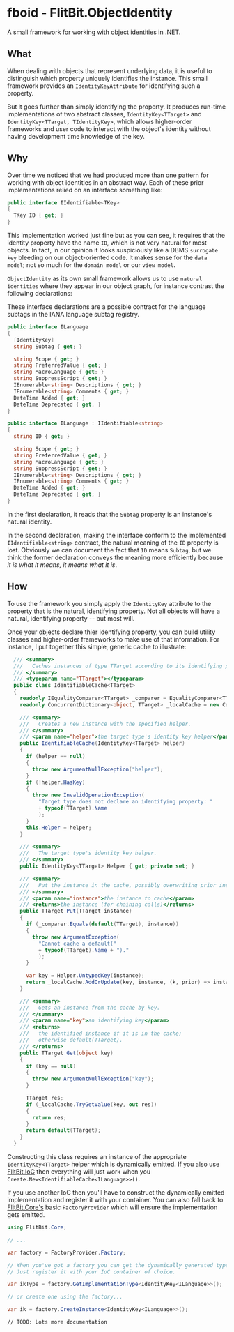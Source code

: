 # fboid - FlitBit.ObjectIdentity

A small framework for working with object identities in .NET.

## What

When dealing with objects that represent underlying data, it is useful to distinguish which property uniquely identifies the instance. This small framework provides an `IdentityKeyAttribute` for identifying such a property.

But it goes further than simply identifying the property. It produces run-time implementations of two abstract classes, `IdentityKey<TTarget>` and `IdentityKey<TTarget, TIdentityKey>`, which allows higher-order frameworks and user code to interact with the object's identity without having development time knowledge of the key.

## Why

Over time we noticed that we had produced more than one pattern for working with object identities in an abstract way. Each of these prior implementations relied on an interface something like:

```csharp
public interface IIdentifiable<TKey>
{
  TKey ID { get; }
}
```

This implementation worked just fine but as you can see, it requires that the identity property have the name `ID`, which is not very natural for most objects. In fact, in our opinion it looks suspiciously like a DBMS `surrogate key` bleeding on our object-oriented code. It makes sense for the `data model`; not so much for the `domain model` or our `view model`.

`ObjectIdentity` as its own small framework allows us to use `natural identities` where they appear in our object graph, for instance contrast the following declarations:

These interface declarations are a possible contract for the language subtags in the IANA language subtag registry. 

```csharp
public interface ILanguage
{
  [IdentityKey]
  string Subtag { get; }

  string Scope { get; }
  string PreferredValue { get; }
  string MacroLanguage { get; }
  string SuppressScript { get; }
  IEnumerable<string> Descriptions { get; }
  IEnumerable<string> Comments { get; }
  DateTime Added { get; }
  DateTime Deprecated { get; }
}
```

```c#
public interface ILanguage : IIdentifiable<string>
{
  string ID { get; }

  string Scope { get; }
  string PreferredValue { get; }
  string MacroLanguage { get; }
  string SuppressScript { get; }
  IEnumerable<string> Descriptions { get; }
  IEnumerable<string> Comments { get; }
  DateTime Added { get; }
  DateTime Deprecated { get; }
}
```

In the first declaration, it reads that the `Subtag` property is an instance's natural identity.

In the second declaration, making the interface conform to the implemented `IIdentifiable<string>` contract, the natural meaning of the `ID` property is lost. Obviously we can document the fact that `ID` means `Subtag`, but we think the former declaration conveys the meaning more efficiently because _it is what it means, it means what it is_.

## How

To use the framework you simply apply the `IdentityKey` attribute to the property that is the natural, identifying property. Not all objects will have a natural, identifying property -- but most will.

Once your objects declare thier identifying property, you can build utility classes and higher-order frameworks to make use of that information. For instance, I put together this simple, generic cache to illustrate:

```c#
  /// <summary>
  ///   Caches instances of type TTarget according to its identifying property.
  /// </summary>
  /// <typeparam name="TTarget"></typeparam>
  public class IdentifiableCache<TTarget>
  {
    readonly IEqualityComparer<TTarget> _comparer = EqualityComparer<TTarget>.Default;
    readonly ConcurrentDictionary<object, TTarget> _localCache = new ConcurrentDictionary<object, TTarget>();

    /// <summary>
    ///   Creates a new instance with the specified helper.
    /// </summary>
    /// <param name="helper">the target type's identity key helper</param>
    public IdentifiableCache(IdentityKey<TTarget> helper)
    {
      if (helper == null)
      {
        throw new ArgumentNullException("helper");
      }
      if (!helper.HasKey)
      {
        throw new InvalidOperationException(
          "Target type does not declare an identifying property: "
          + typeof(TTarget).Name
          );
      }
      this.Helper = helper;
    }

    /// <summary>
    ///   The target type's identity key helper.
    /// </summary>
    public IdentityKey<TTarget> Helper { get; private set; }

    /// <summary>
    ///   Put the instance in the cache, possibly overwriting prior instance.
    /// </summary>
    /// <param name="instance">the instance to cache</param>
    /// <returns>the instance (for chaining calls)</returns>
    public TTarget Put(TTarget instance)
    {
      if (_comparer.Equals(default(TTarget), instance))
      {
        throw new ArgumentException(
          "Cannot cache a default("
          + typeof(TTarget).Name + ")."
          );
      }

      var key = Helper.UntypedKey(instance);
      return _localCache.AddOrUpdate(key, instance, (k, prior) => instance);
    }

    /// <summary>
    ///   Gets an instance from the cache by key.
    /// </summary>
    /// <param name="key">an identifying key</param>
    /// <returns>
    ///   the identified instance if it is in the cache;
    ///   otherwise default(TTarget).
    /// </returns>
    public TTarget Get(object key)
    {
      if (key == null)
      {
        throw new ArgumentNullException("key");
      }

      TTarget res;
      if (_localCache.TryGetValue(key, out res))
      {
        return res;
      }
      return default(TTarget);
    }
  }
```

Constructing this class requires an instance of the appropriate `IdentityKey<TTarget>` helper which is dynamically emitted. If you also use [FlitBit.IoC](https://github.com/flitbit-org/fbioc) then everything will just work when you `Create.New<IdentifiableCache<ILanguage>>()`. 

If you use another IoC then you'll have to construct the dynamically emitted implementation and register it with your container. You can also fall back to [FlitBit.Core's](https://github.com/flitbit-org/fbcore) basic `FactoryProvider` which will ensure the implementation gets emitted.

```c#
using FlitBit.Core;

// ...

var factory = FactoryProvider.Factory;

// When you've got a factory you can get the dynamically generated type.
// Just register it with your IoC container of choice.

var ikType = factory.GetImplementationType<IdentityKey<ILanguage>>();

// or create one using the factory...

var ik = factory.CreateInstance<IdentityKey<ILanguage>>();

```

```
// TODO: Lots more documentation
```